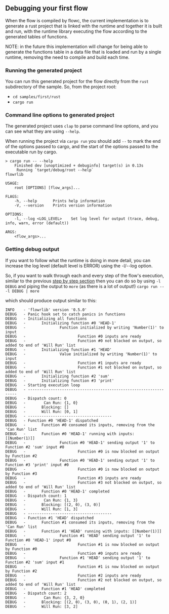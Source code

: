 ## Debugging your first flow
When the flow is compiled by flowc, the current implementation is to generate a rust project that is linked with the 
runtime and together it is built and run, with the runtime library executing the flow according to the generated 
tables of functions.

NOTE: in the future this implementation will change for being able to generate the functions table in a data file that is loaded and
run by a single runtime, removing the need to compile and build each time.

### Running the generated project
You can run this generated project for the flow directly from the `rust` subdirectory of the sample.
So, from the project root:
* `cd samples/first/rust`
* `cargo run`

### Command line options to generated project
The generated project uses `clap` to parse command line options, and you can see what they are using `--help`.

When running the project via `cargo run` you should add `--` to mark the end of the options passed to cargo, 
and the start of the options passed to the executable run by cargo.

```
> cargo run -- --help
    Finished dev [unoptimized + debuginfo] target(s) in 0.13s
     Running `target/debug/root --help`
flowrlib

USAGE:
    root [OPTIONS] [flow_args]...

FLAGS:
    -h, --help       Prints help information
    -V, --version    Prints version information

OPTIONS:
    -l, --log <LOG_LEVEL>    Set log level for output (trace, debug, info, warn, error (default))

ARGS:
    <flow_args>...
```

### Getting debug output
If you want to follow what the runtime is doing in more detail, you can increase the log level (default level is ERROR)
using the -l/--log option.

So, if you want to walk through each and every step of the flow's execution, similar to the previous [step by step section](step-by-step.md) 
then you can do so by using `-l DEBUG` and piping the output to `more` (as there is a lot of output!) ```cargo run -- -l DEBUG | more```

which should produce output similar to this:

```
INFO    - 'flowrlib' version '0.5.0'
DEBUG   - Panic hook set to catch panics in functions
DEBUG   - Initializing all functions
DEBUG   -       Initializing function #0 'HEAD-1'
DEBUG   -               Function initialized by writing 'Number(1)' to input
DEBUG   -                       Function #0 inputs are ready
DEBUG   -                       Function #0 not blocked on output, so added to end of 'Will Run' list
DEBUG   -       Initializing function #1 'HEAD'
DEBUG   -               Value initialized by writing 'Number(1)' to input
DEBUG   -                       Function #1 inputs are ready
DEBUG   -                       Function #1 not blocked on output, so added to end of 'Will Run' list
DEBUG   -       Initializing function #2 'sum'
DEBUG   -       Initializing function #3 'print'
DEBUG   - Starting execution loop
DEBUG   - -----------------------------------------------------------------
DEBUG   - Dispatch count: 0
DEBUG   -        Can Run: {1, 0}
DEBUG   -       Blocking: []
DEBUG   -       Will Run: [0, 1]
DEBUG   - -------------------------------------
DEBUG   - Function #0 'HEAD-1' dispatched
DEBUG   -       Function #0 consumed its inputs, removing from the 'Can Run' list
DEBUG   -       Function #0 'HEAD-1' running with inputs: [[Number(1)]]
DEBUG   -               Function #0 'HEAD-1' sending output '1' to Function #2 'sum' input #0
DEBUG   -                       Function #0 is now blocked on output by Function #2
DEBUG   -               Function #0 'HEAD-1' sending output '1' to Function #3 'print' input #0
DEBUG   -                       Function #0 is now blocked on output by Function #3
DEBUG   -                       Function #3 inputs are ready
DEBUG   -                       Function #3 not blocked on output, so added to end of 'Will Run' list
DEBUG   -       Function #0 'HEAD-1' completed
DEBUG   - Dispatch count: 1
DEBUG   -        Can Run: {1, 3}
DEBUG   -       Blocking: [(2, 0), (3, 0)]
DEBUG   -       Will Run: [1, 3]
DEBUG   - -------------------------------------
DEBUG   - Function #1 'HEAD' dispatched
DEBUG   -       Function #1 consumed its inputs, removing from the 'Can Run' list
DEBUG   -       Function #1 'HEAD' running with inputs: [[Number(1)]]
DEBUG   -               Function #1 'HEAD' sending output '1' to Function #0 'HEAD-1' input #0
DEBUG   -                       Function #1 is now blocked on output by Function #0
DEBUG   -                       Function #0 inputs are ready
DEBUG   -               Function #1 'HEAD' sending output '1' to Function #2 'sum' input #1
DEBUG   -                       Function #1 is now blocked on output by Function #2
DEBUG   -                       Function #2 inputs are ready
DEBUG   -                       Function #2 not blocked on output, so added to end of 'Will Run' list
DEBUG   -       Function #1 'HEAD' completed
DEBUG   - Dispatch count: 2
DEBUG   -        Can Run: {3, 2, 0}
DEBUG   -       Blocking: [(2, 0), (3, 0), (0, 1), (2, 1)]
DEBUG   -       Will Run: [3, 2]
```
